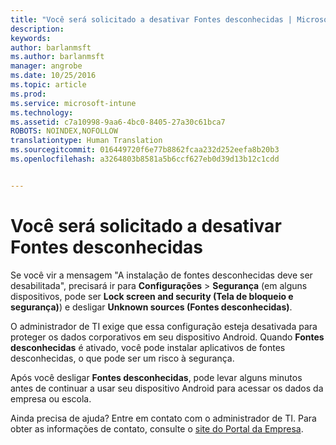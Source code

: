 ```yaml
---
title: "Você será solicitado a desativar Fontes desconhecidas | Microsoft Intune"
description: 
keywords: 
author: barlanmsft
ms.author: barlanmsft
manager: angrobe
ms.date: 10/25/2016
ms.topic: article
ms.prod: 
ms.service: microsoft-intune
ms.technology: 
ms.assetid: c7a10998-9aa6-4bc0-8405-27a30c61bca7
ROBOTS: NOINDEX,NOFOLLOW
translationtype: Human Translation
ms.sourcegitcommit: 016449720f6e77b8862fcaa232d252eefa8b20b3
ms.openlocfilehash: a3264803b8581a5b6ccf627eb0d39d13b12c1cdd


---
```


# <a name="you-are-asked-to-turn-off-unknown-sources"></a>Você será solicitado a desativar Fontes desconhecidas

Se você vir a mensagem "A instalação de fontes desconhecidas deve ser desabilitada", precisará ir para **Configurações** > **Segurança** (em alguns dispositivos, pode ser **Lock screen and security (Tela de bloqueio e segurança)**) e desligar **Unknown sources (Fontes desconhecidas)**.

O administrador de TI exige que essa configuração esteja desativada para proteger os dados corporativos em seu dispositivo Android. Quando **Fontes desconhecidas** é ativado, você pode instalar aplicativos de fontes desconhecidas, o que pode ser um risco à segurança.

Após você desligar **Fontes desconhecidas**, pode levar alguns minutos antes de continuar a usar seu dispositivo Android para acessar os dados da empresa ou escola.

Ainda precisa de ajuda? Entre em contato com o administrador de TI. Para obter as informações de contato, consulte o [site do Portal da Empresa](http://portal.manage.microsoft.com).



<!--HONumber=Oct16_HO2-->


